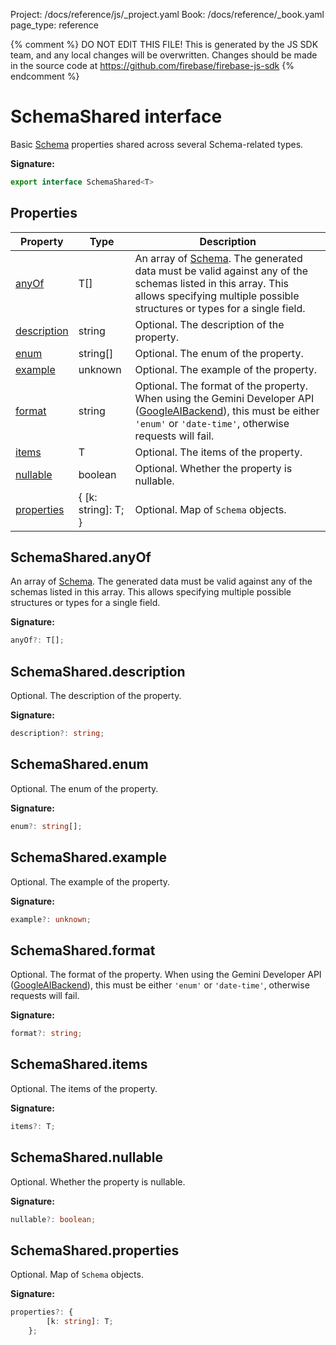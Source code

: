 Project: /docs/reference/js/_project.yaml
Book: /docs/reference/_book.yaml
page_type: reference

{% comment %}
DO NOT EDIT THIS FILE!
This is generated by the JS SDK team, and any local changes will be
overwritten. Changes should be made in the source code at
https://github.com/firebase/firebase-js-sdk
{% endcomment %}

# SchemaShared interface
Basic [Schema](./ai.schema.md#schema_class) properties shared across several Schema-related types.

<b>Signature:</b>

```typescript
export interface SchemaShared<T> 
```

## Properties

|  Property | Type | Description |
|  --- | --- | --- |
|  [anyOf](./ai.schemashared.md#schemasharedanyof) | T\[\] | An array of [Schema](./ai.schema.md#schema_class)<!-- -->. The generated data must be valid against any of the schemas listed in this array. This allows specifying multiple possible structures or types for a single field. |
|  [description](./ai.schemashared.md#schemashareddescription) | string | Optional. The description of the property. |
|  [enum](./ai.schemashared.md#schemasharedenum) | string\[\] | Optional. The enum of the property. |
|  [example](./ai.schemashared.md#schemasharedexample) | unknown | Optional. The example of the property. |
|  [format](./ai.schemashared.md#schemasharedformat) | string | Optional. The format of the property. When using the Gemini Developer API ([GoogleAIBackend](./ai.googleaibackend.md#googleaibackend_class)<!-- -->), this must be either <code>'enum'</code> or <code>'date-time'</code>, otherwise requests will fail. |
|  [items](./ai.schemashared.md#schemashareditems) | T | Optional. The items of the property. |
|  [nullable](./ai.schemashared.md#schemasharednullable) | boolean | Optional. Whether the property is nullable. |
|  [properties](./ai.schemashared.md#schemasharedproperties) | { \[k: string\]: T; } | Optional. Map of <code>Schema</code> objects. |

## SchemaShared.anyOf

An array of [Schema](./ai.schema.md#schema_class)<!-- -->. The generated data must be valid against any of the schemas listed in this array. This allows specifying multiple possible structures or types for a single field.

<b>Signature:</b>

```typescript
anyOf?: T[];
```

## SchemaShared.description

Optional. The description of the property.

<b>Signature:</b>

```typescript
description?: string;
```

## SchemaShared.enum

Optional. The enum of the property.

<b>Signature:</b>

```typescript
enum?: string[];
```

## SchemaShared.example

Optional. The example of the property.

<b>Signature:</b>

```typescript
example?: unknown;
```

## SchemaShared.format

Optional. The format of the property. When using the Gemini Developer API ([GoogleAIBackend](./ai.googleaibackend.md#googleaibackend_class)<!-- -->), this must be either `'enum'` or `'date-time'`<!-- -->, otherwise requests will fail.

<b>Signature:</b>

```typescript
format?: string;
```

## SchemaShared.items

Optional. The items of the property.

<b>Signature:</b>

```typescript
items?: T;
```

## SchemaShared.nullable

Optional. Whether the property is nullable.

<b>Signature:</b>

```typescript
nullable?: boolean;
```

## SchemaShared.properties

Optional. Map of `Schema` objects.

<b>Signature:</b>

```typescript
properties?: {
        [k: string]: T;
    };
```
